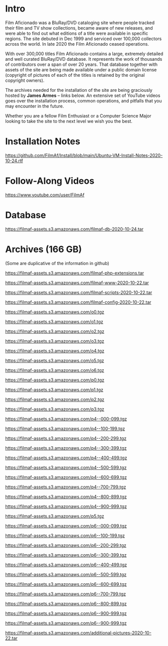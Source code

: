 # Intro

Film Aficionado was a BluRay/DVD cataloging site where people tracked their film and TV show collections, became aware of new releases, and were able to find out what editions of a title were available in specific regions.  The site debuted in Dec 1999 and serviced over 100,000 collectors across the world.  In late 2020 the Film Aficionado ceased operations.

With over 300,000 titles Film Aficionado contains a large, extremely detailed and well curated BluRay/DVD database.  It represents the work of thousands of contributors over a span of over 20 years.  That database together with assets of the site are being made available under a public domain license (copyright of pictures of each of the titles is retained by the original copyright owners).

The archives needed for the installation of the site are being graciously hosted by <b>James Armes</b> – links below.  An extensive set of YouTube videos goes over the installation process, common operations, and pitfalls that you may encounter in the future.

Whether you are a fellow Film Enthusiast or a Computer Science Major looking to take the site to the next level we wish you the best.

# Installation Notes
https://github.com/FilmAf/Install/blob/main/Ubuntu-VM-Install-Notes-2020-10-24.rtf

# Follow-Along Videos
https://www.youtube.com/user/FilmAf

# Database
https://filmaf-assets.s3.amazonaws.com/filmaf-db-2020-10-24.tar

# Archives (166 GB)
(Some are duplicative of the information in github)

https://filmaf-assets.s3.amazonaws.com/filmaf-php-extensions.tar

https://filmaf-assets.s3.amazonaws.com/filmaf-www-2020-10-22.tar

https://filmaf-assets.s3.amazonaws.com/filmaf-scripts-2020-10-22.tar

https://filmaf-assets.s3.amazonaws.com/filmaf-config-2020-10-22.tar

https://filmaf-assets.s3.amazonaws.com/o0.tgz

https://filmaf-assets.s3.amazonaws.com/o1.tgz

https://filmaf-assets.s3.amazonaws.com/o2.tgz

https://filmaf-assets.s3.amazonaws.com/o3.tgz

https://filmaf-assets.s3.amazonaws.com/o4.tgz

https://filmaf-assets.s3.amazonaws.com/o5.tgz

https://filmaf-assets.s3.amazonaws.com/o6.tgz

https://filmaf-assets.s3.amazonaws.com/p0.tgz

https://filmaf-assets.s3.amazonaws.com/p1.tgz

https://filmaf-assets.s3.amazonaws.com/p2.tgz

https://filmaf-assets.s3.amazonaws.com/p3.tgz

https://filmaf-assets.s3.amazonaws.com/p4--000-099.tgz

https://filmaf-assets.s3.amazonaws.com/p4--100-199.tgz

https://filmaf-assets.s3.amazonaws.com/p4--200-299.tgz

https://filmaf-assets.s3.amazonaws.com/p4--300-399.tgz

https://filmaf-assets.s3.amazonaws.com/p4--400-499.tgz

https://filmaf-assets.s3.amazonaws.com/p4--500-599.tgz

https://filmaf-assets.s3.amazonaws.com/p4--600-699.tgz

https://filmaf-assets.s3.amazonaws.com/p4--700-799.tgz

https://filmaf-assets.s3.amazonaws.com/p4--800-899.tgz

https://filmaf-assets.s3.amazonaws.com/p4--900-999.tgz

https://filmaf-assets.s3.amazonaws.com/p5.tgz

https://filmaf-assets.s3.amazonaws.com/p6--000-099.tgz

https://filmaf-assets.s3.amazonaws.com/p6--100-199.tgz

https://filmaf-assets.s3.amazonaws.com/p6--200-299.tgz

https://filmaf-assets.s3.amazonaws.com/p6--300-399.tgz

https://filmaf-assets.s3.amazonaws.com/p6--400-499.tgz

https://filmaf-assets.s3.amazonaws.com/p6--500-599.tgz

https://filmaf-assets.s3.amazonaws.com/p6--600-699.tgz

https://filmaf-assets.s3.amazonaws.com/p6--700-799.tgz

https://filmaf-assets.s3.amazonaws.com/p6--800-899.tgz

https://filmaf-assets.s3.amazonaws.com/p6--900-999.tgz

https://filmaf-assets.s3.amazonaws.com/p6--900-999.tgz

https://filmaf-assets.s3.amazonaws.com/additional-pictures-2020-10-22.tar
